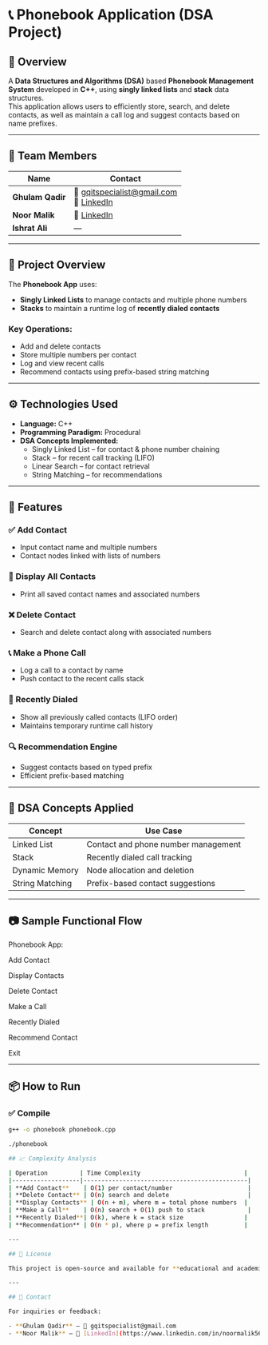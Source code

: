 # 📞 Phonebook Application (DSA Project)

## 🌟 Overview

A **Data Structures and Algorithms (DSA)** based **Phonebook Management System** developed in **C++**, using **singly linked lists** and **stack** data structures.  
This application allows users to efficiently store, search, and delete contacts, as well as maintain a call log and suggest contacts based on name prefixes.

---

## 👥 Team Members

| Name            | Contact                                      |
|------------------|----------------------------------------------|
| **Ghulam Qadir** | 📧 gqitspecialist@gmail.com <br> 🔗 [LinkedIn](https://www.linkedin.com/in/ghulam-qadir-07a982365) |
| **Noor Malik**   | 🔗 [LinkedIn](https://www.linkedin.com/in/noormalik56500) |
| **Ishrat Ali**   | —                                            |

---

## 🚀 Project Overview

The **Phonebook App** uses:
- **Singly Linked Lists** to manage contacts and multiple phone numbers
- **Stacks** to maintain a runtime log of **recently dialed contacts**

### Key Operations:
- Add and delete contacts  
- Store multiple numbers per contact  
- Log and view recent calls  
- Recommend contacts using prefix-based string matching  

---

## ⚙️ Technologies Used

- **Language:** C++  
- **Programming Paradigm:** Procedural  
- **DSA Concepts Implemented:**
  - Singly Linked List – for contact & phone number chaining  
  - Stack – for recent call tracking (LIFO)  
  - Linear Search – for contact retrieval  
  - String Matching – for recommendations  

---

## 🧩 Features

### ✅ Add Contact
- Input contact name and multiple numbers  
- Contact nodes linked with lists of numbers  

### 📃 Display All Contacts
- Print all saved contact names and associated numbers  

### ❌ Delete Contact
- Search and delete contact along with associated numbers  

### 📞 Make a Phone Call
- Log a call to a contact by name  
- Push contact to the recent calls stack  

### 🔁 Recently Dialed
- Show all previously called contacts (LIFO order)  
- Maintains temporary runtime call history  

### 🔍 Recommendation Engine
- Suggest contacts based on typed prefix  
- Efficient prefix-based matching  

---

## 🧠 DSA Concepts Applied

| Concept        | Use Case                             |
|----------------|--------------------------------------|
| Linked List    | Contact and phone number management  |
| Stack          | Recently dialed call tracking        |
| Dynamic Memory | Node allocation and deletion         |
| String Matching| Prefix-based contact suggestions     |

---

## 📷 Sample Functional Flow

Phonebook App:

Add Contact

Display Contacts

Delete Contact

Make a Call

Recently Dialed

Recommend Contact

Exit


---

## 📦 How to Run

### ✅ Compile
```bash
g++ -o phonebook phonebook.cpp

./phonebook

## 📈 Complexity Analysis

| Operation         | Time Complexity                             |
|-------------------|----------------------------------------------|
| **Add Contact**    | O(1) per contact/number                     |
| **Delete Contact** | O(n) search and delete                      |
| **Display Contacts** | O(n + m), where m = total phone numbers  |
| **Make a Call**    | O(n) search + O(1) push to stack            |
| **Recently Dialed**| O(k), where k = stack size                 |
| **Recommendation** | O(n * p), where p = prefix length          |

---

## 📜 License

This project is open-source and available for **educational and academic use** under the **MIT License**.

---

## 📧 Contact

For inquiries or feedback:

- **Ghulam Qadir** — 📧 gqitspecialist@gmail.com  
- **Noor Malik** — 🔗 [LinkedIn](https://www.linkedin.com/in/noormalik56500)
